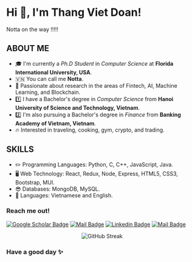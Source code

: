 <h1>Hi 👋, I'm Thang Viet Doan!</h1>

Notta on the way !!!!!

<!-- TODO: Add last video link -->

## ABOUT ME
- 🎓 I'm currently a *Ph.D Student* in *Computer Science* at **Florida International University, USA**.
- 🇻🇳 You can call me **Notta**.
- 💞 Passionate about research in the areas of Fintech, AI, Machine Learning, and Blockchain.
- 1️⃣ I have a Bachelor's degree in *Computer Science* from **Hanoi University of Science and Technology, Vietnam**.
- 2️⃣ I'm also pursuing a Bachelor's degree in *Finance* from **Banking Academy of Vietnam, Vietnam**.
- 🔥 Interested in traveling, cooking, gym, crypto, and trading.
  
## SKILLS 

- ✏️ Programming Languages: Python, C, C++, JavaScript, Java.
- 🖥️ Web Technology: React, Redux, Node, Express, HTML5, CSS3, Bootstrap, MUI.
- 😎 Databases: MongoDB, MySQL.
- 🤙 Languages: Vietnamese and English.

### Reach me out! 
[![Google Scholar Badge](https://img.shields.io/badge/GoogleScholar-4285F4?style=for-the-badge&logo=google-scholar&logoColor=white)](https://scholar.google.com.vn/citations?user=Oi6ma9wAAAAJ&hl=en) 
[![Mail Badge](https://img.shields.io/badge/Gmail-D14836?style=for-the-badge&logo=gmail&logoColor=white)](mailto:thang.dv509@gmail.com) 
[![Linkedin Badge](https://img.shields.io/badge/LinkedIn-0077B5?style=for-the-badge&logo=linkedin&logoColor=white)]([https://www.linkedin.com/in/thangdv509/])
[![Mail Badge](https://img.shields.io/badge/Facebook-1877F2?style=for-the-badge&logo=facebook&logoColor=white)]([https://www.facebook.com/doanvietthang0509/])


<div align="center">
  <p>
    <img src="http://github-readme-streak-stats.herokuapp.com?user=thangdv509&theme=dark&background=000004" alt="GitHub Streak" />
  </p>
</div>

### Have a good day ✨
